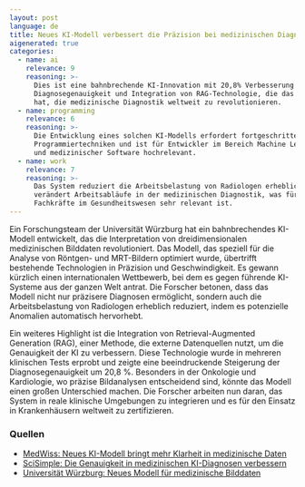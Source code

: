 ```yaml
---
layout: post
language: de
title: Neues KI-Modell verbessert die Präzision bei medizinischen Diagnosen
aigenerated: true
categories:
  - name: ai
    relevance: 9
    reasoning: >-
      Dies ist eine bahnbrechende KI-Innovation mit 20,8% Verbesserung der
      Diagnosegenauigkeit und Integration von RAG-Technologie, die das Potenzial
      hat, die medizinische Diagnostik weltweit zu revolutionieren.
  - name: programming
    relevance: 6
    reasoning: >-
      Die Entwicklung eines solchen KI-Modells erfordert fortgeschrittene
      Programmiertechniken und ist für Entwickler im Bereich Machine Learning
      und medizinischer Software hochrelevant.
  - name: work
    relevance: 7
    reasoning: >-
      Das System reduziert die Arbeitsbelastung von Radiologen erheblich und
      verändert Arbeitsabläufe in der medizinischen Diagnostik, was für
      Fachkräfte im Gesundheitswesen sehr relevant ist.
---
```


Ein Forschungsteam der Universität Würzburg hat ein bahnbrechendes KI-Modell entwickelt, das die Interpretation von dreidimensionalen medizinischen Bilddaten revolutioniert. Das Modell, das speziell für die Analyse von Röntgen- und MRT-Bildern optimiert wurde, übertrifft bestehende Technologien in Präzision und Geschwindigkeit. Es gewann kürzlich einen internationalen Wettbewerb, bei dem es gegen führende KI-Systeme aus der ganzen Welt antrat. Die Forscher betonen, dass das Modell nicht nur präzisere Diagnosen ermöglicht, sondern auch die Arbeitsbelastung von Radiologen erheblich reduziert, indem es potenzielle Anomalien automatisch hervorhebt.

<!--more-->

Ein weiteres Highlight ist die Integration von Retrieval-Augmented Generation (RAG), einer Methode, die externe Datenquellen nutzt, um die Genauigkeit der KI zu verbessern. Diese Technologie wurde in mehreren klinischen Tests erprobt und zeigte eine beeindruckende Steigerung der Diagnosegenauigkeit um 20,8 %. Besonders in der Onkologie und Kardiologie, wo präzise Bildanalysen entscheidend sind, könnte das Modell einen großen Unterschied machen. Die Forscher arbeiten nun daran, das System in reale klinische Umgebungen zu integrieren und es für den Einsatz in Krankenhäusern weltweit zu zertifizieren.

### Quellen
- [MedWiss: Neues KI-Modell bringt mehr Klarheit in medizinische Daten](https://www.medwiss.de/2025/07/15/kuenstliche-intelligenz-neues-modell-bringt-mehr-klarheit-in-medizinische-daten/)
- [SciSimple: Die Genauigkeit in medizinischen KI-Diagnosen verbessern](https://scisimple.com/de/articles/2025-07-18-die-genauigkeit-in-medizinischen-ki-diagnosen-verbessern--akegvlv)
- [Universität Würzburg: Neues Modell für medizinische Bilddaten](https://www.uni-wuerzburg.de/aktuelles/einblick/single/news/cvpr-2025/)
